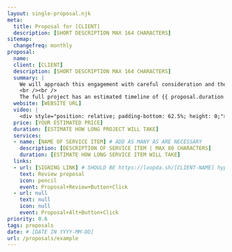 ```yaml
---
layout: single-proposal.njk
meta:
  title: Proposal for [CLIENT]
  description: [SHORT DESCRIPTION MAX 164 CHARACTERS]
sitemap:
  changefreq: monthly
proposal:
  name: 
  client: [CLIENT]
  description: [SHORT DESCRIPTION MAX 164 CHARACTERS]
  summary: |
    We will approach this engagement with careful consideration and thoughtful execution, ensuring that every phase of the process is handled with precision and purpose. By following a structured timeline with clearly defined milestones, we will ensure progress remains aligned with your vision. The investment for this work can be found in <a href="{{ proposal.links[0].url }}" target="_blank" class="link plausible-event-name=Proposal+Sign+Link+Click">your proposal</a>. 
    <br /><br />
    The full project has an estimated timeline of {{ proposal.duration }} to deliver an effective outcome. Please feel free to read more <a href="/about" target="_blank" class="link plausible-event-name=Proposal+About+Link+Click">about us</a> or refer to our <a href="/faq" target="_blank" class="link plausible-event-name=Proposal+FAQ+Link+Click">commonly asked questions</a>.
  website: [WEBSITE URL]
  video: |
    <div style="position: relative; padding-bottom: 62.5%; height: 0;"><iframe src="https://www.loom.com/embed/c46f5baa13154eda995786f1a5ca4930?sid=03ef9e62-aba7-4043-90e7-b9e0e7dc6df9" frameborder="0" webkitallowfullscreen mozallowfullscreen allowfullscreen style="position: absolute; top: 0; left: 0; width: 100%; height: 100%;"></iframe></div>
  price: [YOUR ESTIMATED PRICE]
  duration: [ESTIMATE HOW LONG PROJECT WILL TAKE]
  services:
  - name: [NAME OF SERVICE ITEM] # ADD AS MANY AS ARE NECESSARY
    description: [DESCRIPTION OF SERVICE ITEM | MAX 80 CHARACTERS]
    duration: [ESTIMATE HOW LONG SERVICE ITEM WILL TAKE]
  links: 
  - url: [SIGNING LINK] # SHOULD BE https://loopda.sh/[CLIENT-NAME] hypenated
    text: Review proposal
    icon: pencil
    event: Proposal+Review+Button+Click
  - url: null
    text: null
    icon: null
    event: Proposal+Alt+Button+Click
priority: 0.6
tags: proposals
date: # [DATE IN YYYY-MM-DD]
url: /proposals/example
---
```

